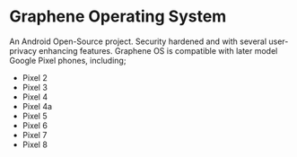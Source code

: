 # Graphene Operating System

An Android Open-Source project. Security hardened and with several user-privacy enhancing features.
Graphene OS is compatible with later model Google Pixel phones, including;

* Pixel 2
* Pixel 3
* Pixel 4
* Pixel 4a
* Pixel 5
* Pixel 6
* Pixel 7
* Pixel 8